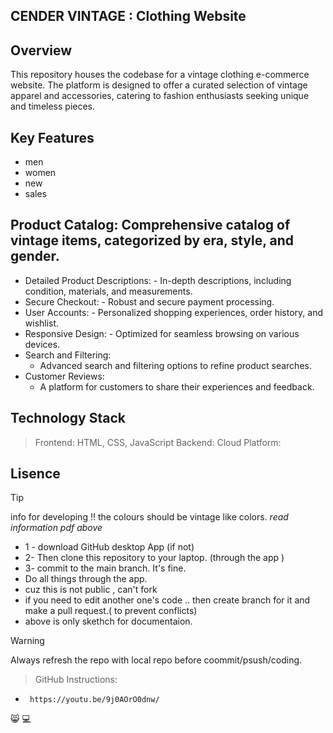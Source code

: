 ## CENDER VINTAGE : Clothing Website

## Overview

This repository houses the codebase for a vintage clothing e-commerce website. The platform is designed to offer a curated selection of vintage apparel and accessories, catering to fashion enthusiasts seeking unique and timeless pieces.

## Key Features
- men
- women
- new
- sales

## Product Catalog: Comprehensive catalog of vintage items, categorized by era, style, and gender.
 - Detailed Product Descriptions:
        - In-depth descriptions, including condition, materials, and measurements.
 - Secure Checkout:
        - Robust and secure payment processing.
 - User Accounts:
         - Personalized shopping experiences, order history, and wishlist.
 - Responsive Design:
       - Optimized for seamless browsing on various devices.
 - Search and Filtering:
      - Advanced search and filtering options to refine product searches.
 - Customer Reviews:
      - A platform for customers to share their experiences and feedback.

## Technology Stack
> Frontend: HTML, CSS, JavaScript
> Backend: 
> Cloud Platform: 

## Lisence

> [!TIP]
> info for developing 
!! the colours should be vintage like colors.
*read information pdf above*
> 
- 1 - download GitHub desktop App (if not)
- 2- Then clone this repository to your laptop. (through the app )
- 3- commit to  the main branch. It's fine.
-  Do all things through the app.
- cuz this is not public , can't fork
- if you need to edit another one's code .. then create branch for it and make a pull request.( to prevent conflicts)
- above is only skethch for documentaion.
  
> [!WARNING]
> Always refresh the repo with local repo before coommit/psush/coding. 


> GitHub Instructions:
-      https://youtu.be/9j0AOrO0dnw/
😸
💻


